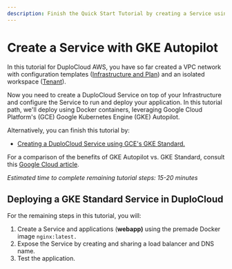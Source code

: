 ```yaml
---
description: Finish the Quick Start Tutorial by creating a Service using GKE Autopilot
---
```


# Create a Service with GKE Autopilot

In this tutorial for DuploCloud AWS, you have so far created a VPC network with configuration templates ([Infrastructure and Plan](../step-1-infrastructure.md)) and an isolated workspace ([Tenant](../step-2-tenant.md)).

Now you need to create a DuploCloud Service on top of your Infrastructure and configure the Service to run and deploy your application. In this tutorial path, we'll deploy using Docker containers, leveraging Google Cloud Platform's (GCE) Google Kubernetes Engine (GKE) Autopilot.

Alternatively, you can finish this tutorial by:

* [Creating a DuploCloud Service using GCE's GKE S](broken-reference)[tandard. ](broken-reference)

For a comparison of the benefits of GKE Autopilot vs. GKE Standard, consult this [Google Cloud article](https://cloud.google.com/kubernetes-engine/docs/resources/autopilot-standard-feature-comparison).

_Estimated time to complete remaining tutorial steps: 15-20 minutes_

## Deploying a GKE Standard Service in DuploCloud

For the remaining steps in this tutorial, you will:&#x20;

1. Create a Service and applications (**webapp)** using the premade Docker image `nginx:latest.`
2. Expose the Service by creating and sharing a load balancer and DNS name.&#x20;
3. Test the application.
